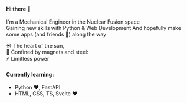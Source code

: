 #### Hi there 👋

I'm a Mechanical Engineer in the Nuclear Fusion space  
Gaining new skills with Python & Web Development
And hopefully make some apps (and friends 🥺) along the way  

☀ The heart of the sun,  
🧲 Confined by magnets and steel:  
⚡ Limitless power

#### Currently learning:
- Python ❤, FastAPI
- HTML, CSS, TS, Svelte ❤
